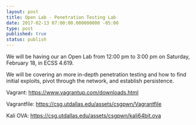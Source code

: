 ```yaml
---
layout: post
title: Open Lab - Penetration Testing Lab
date: 2017-02-13 07:00:00.000000000 -05:00
type: post
published: true
status: publish
---
```

We will be having our an Open Lab from 12:00 pm to 3:00 pm on Saturday, February 18, in ECSS 4.619.

We will be covering an more in-depth penetration testing  and how to find initial exploits, pivot through the network, and establish persistence.

Vagrant: <https://www.vagrantup.com/downloads.html>

Vagrantfile: <https://csg.utdallas.edu/assets/csgpwn/Vagrantfile>

Kali OVA: <https://csg.utdallas.edu/assets/csgpwn/kali64bit.ova>
